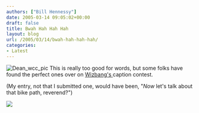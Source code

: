```yaml
---
authors: ["Bill Hennessy"]
date: 2005-03-14 09:05:02+00:00
draft: false
title: Bwah Hah Hah Hah
layout: blog
url: /2005/03/14/bwah-hah-hah-hah/
categories:
- Latest
---
```


![Dean_wcc_pic](https://blog.billhennessy.com/blogs/hennessys_view/dean_wcc_pic_small.jpg)
This is really too good for words, but some folks have found the perfect ones over on [Wizbang's ](https://wizbangblog.com/archives/005357.php)caption contest.







(My entry, not that I submitted one, would have been, "_Now_ let's talk about that bike path, reverend?")




![](https://blog.billhennessy.com/aggbug.aspx?PostID=1355)


